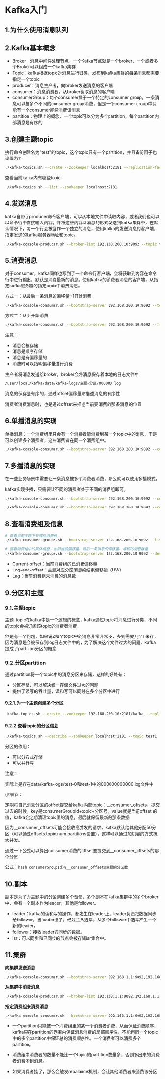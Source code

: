 # Kafka入门

## 1.为什么使用消息队列

## 2.Kafka基本概念

- Broker：消息中间件处理节点，一个Kafka节点就是一个broker，一个或者多个Broker可以组成一个kafka集群
- Topic：kafka根据topic对消息进行归类，发布到kafka集群的每条消息都需要指定一个topic
- producer：消息生产者，向broker发送消息的客户端
- consumer：消息消费者，从broker读取消息的客户端
- consumerGroup：每个consumer属于一个特定的consumer group，一条消息可以被多个不同的consumer group消费，但是一个consumer group中只能有一个consumer能够消费该消息
- partition：物理上的概念，一个topic可以分为多个partition，每个partition内部消息是有序的

## 3.创建主题topic

执行命令创建名为"test"的topic，这个topic只有一个partition，并且备份因子也设置为1:

```bash
./kafka-topics.sh --create --zookeeper localhost:2181 --replication-factor 1 --partitions 1 --topic test
```

查看当前kafka内有哪些topic

```bash
./kafka-topics.sh --list --zookeeper localhost:2181
```

## 4.发送消息

kafka自带了producer命令客户端，可以从本地文件中读取内容，或者我们也可以以命令行中直接输入内容，并将这些内容以消息的形式发送到kafka集群中，在默认情况下，每一个行会被当作一个独立的消息，使用kafka的发送消息的客户端，指定发送的kafka服务器地址和topic。

```bash
./kafka-console-producer.sh --broker-list 192.168.200.10:9092 --topic test
```

## 5.消费消息

对于consumer，kafka同样也写到了一个命令行客户端，会将获取到内容在命令行中进行输出，默认是消费最新的消息。使用kafka的消费者消息的客户端，从指定kafka服务器的指定topic中消费消息。

方式一：从最后一条消息的偏移量+1开始消费

```bash
./kafka-console-consumer.sh --bootstrap-server 192.168.200.10:9092 --topic test
```

方式二：从头开始消费

```bash
./kafka-console-consumer.sh --bootstrap-server 192.168.200.10:9092 --from beginning --topic test
```

注意：

- 消息会被存储
- 消息是顺序存储
- 消息是有偏移量的
- 消费时可以指明偏移量进行消费

生产者将消息发送给broker，broker会将消息保存着本地的日志文件中

```bash
/user/local/kafka/data/kafka-logs/主题-分区/000000.log
```

消息的保存是有序的，通过offset偏移量来描述消息的有序性

消费者消费消息时，也是通过offset来描述当前要消费的那条消息的位置

## 6.单播消息的实现

单播消息：一个消费组里只会有一个消费者能消费到某一个topic中的消息，于是可以创建多个消费者，这些消费者在同一个消费组中。

```bash
./kafka-console-consumer.sh --bootstrap-server 192.168.200.10:9092 --consumer-property group.id=testGroup --topic test
```

## 7.多播消息的实现

在一些业务场景中需要让一条消息被多个消费者消费，那么就可以使用多播模式。

kafka实现多播，只需要让不同的消费者处于不同的消费组即可。

```bash
./kafka-console-consumer.sh --bootstrap-server 192.168.200.10:9092 --consumer-property group.id=testGroup1 --topic test1

./kafka-console-consumer.sh --bootstrap-server 192.168.200.10:9092 --consumer-property group.ud=testGroup2 --topic test
```

## 8.查看消费组及信息

```bash
# 查看当前主题下有哪些消费组
./kafka-consumer-groups.sh --bootstrap-server 192.168.200.10:9092 --list

# 查看消费组中的具体信息：比如当前偏移量、最后一条消息的偏移量、堆积的消息数量
./kafka-consumer-groups.sh --bootstrap-server 192.168.200.10:9092 --describe --group testGroup
```

- Current-offset：当前消费组的已消费偏移量
- Log-end-offset：主题对应分区消息的结束偏移量（HW）
- Lag：当前消费组未消费的消息数

## 9.分区和主题

### 9.1.主题topic

主题-topic在kafka中是一个逻辑的概念，kafka通过topic将消息进行分类，不同的topic会被订阅该topic的消费者消费

但是有一个问题，如果说Z和个topic中的消息非常非常多，多到需要几个T来存，因为消息是会被保存到log日志文件中的，为了解决这个文件过大的问题，kafka提成了partition分区的概念

### 9.2.分区partition

通过partition将一个topic中的消息分区来存储，这样的好处有：

- 分区存储，可以解决统一存储文件过大的问题
- 提供了读写的吞吐量，读和写可以同时在多个分区中进行

#### 9.2.1.为一个主题创建多个分区

```bash
 kafka-topics.sh --create --zookeeper 192.168.200.10:2181/kafka --replication-factor 1 --partitions 2 --topic test1
```

#### 9.2.2.查看topic的分区信息

```bash
./kafka-topics.sh --describe --zookeeper localhost:2181 --topic test1
```

分区的作用：

- 可以分布式存储
- 可以并行写

注意：

实际上是存在data/kafka-logs/test-0和test-1中的000000000000.log文件中

小细节：

定期将自己消息分区的offset提交给kafka内部topic：__consumer_offsets，提交过去的时候，key是consumerGroupId+topic+分区号，value就是当前offset 的值，kafka会定期清理topic里的消息，最后就保留最新的那条数据

因为__consumer_offsets可能会接收高并发的请求，kafka默认给其他分配50分区（可以通过offsets.topic.num.partitions设置），这样可以通过加机器的方式抗大并发。

通过一下公式可以算出consumer消费的offset要提交到__consumer_offsets的那个分区

公式：`hash(consumerGroupId)%__consumer_offsets主题的分区数`

## 10.副本

副本是为了为主题中的分区创建多个备份，多个副本在kafka集群中的多个broker中，会有一个副本作为leader，其他是follower。

- leader：kafka的读和写的操作，都发生在leader上。leader负责把数据同步给follower，当leader挂了，经过主从选举，从多个follower中选举产生一个新的leader。
- follower：接收leader的同步的数据。
- isr：可以同步和已同步的节点会被存储isr集合中。

## 11.集群

**向集群发送消息**

```bash
./kafka-console-consumer.sh --bootstrap-server 192.168.1.1:9092,192.168.1.1:9093,192.168.1.1:9094 --from-beginning --consumer-property group.ud=testGroup1 --topic my-replicated-topic
```

**从集群中消费消息**

```bash
./kafka-console-producer.sh --broker-list 192.168.1.1:9092,192.168.1.1:9093,192.168.1.1:9094 --topic my-replicated-topic
```

**指定消费组来消费消息**

```bash
./kafka-console-consumer.sh --bootstrap-server 192.168.1.1:9092,192.168.1.1:9093,192.168.1.1:9094 --from-beginning --consumer-property group.id=testGroup1 --topic my-replicated-topic
```

- 一个partition只能被一个消费组里的某一个消费者消费，从而保证消费顺序，kafka只在partition的范围内保证消息消费的局部顺序性，不能再同一个topic中的多个partition中保证总的消费顺序性。一个消费者可以消费多个partition。

- 消费组中消费者的数量不能比一个topic的partition数量多，否则多出来的消费者消费不到消息。
- 如果消费者挂了，那么会触发rebalance机制，会让其他消费者来消费该分区